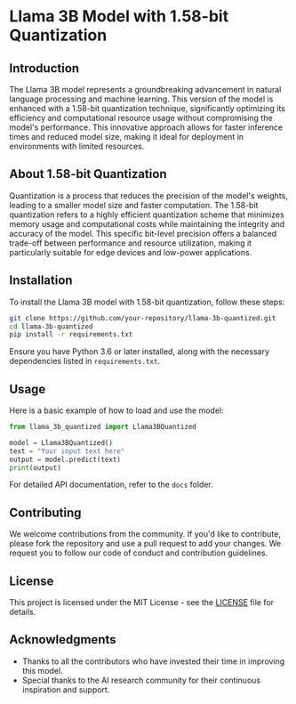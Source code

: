 # Llama 3B Model with 1.58-bit Quantization

## Introduction

The Llama 3B model represents a groundbreaking advancement in natural language processing and machine learning. This version of the model is enhanced with a 1.58-bit quantization technique, significantly optimizing its efficiency and computational resource usage without compromising the model's performance. This innovative approach allows for faster inference times and reduced model size, making it ideal for deployment in environments with limited resources.

## About 1.58-bit Quantization

Quantization is a process that reduces the precision of the model's weights, leading to a smaller model size and faster computation. The 1.58-bit quantization refers to a highly efficient quantization scheme that minimizes memory usage and computational costs while maintaining the integrity and accuracy of the model. This specific bit-level precision offers a balanced trade-off between performance and resource utilization, making it particularly suitable for edge devices and low-power applications.

## Installation

To install the Llama 3B model with 1.58-bit quantization, follow these steps:

```bash
git clone https://github.com/your-repository/llama-3b-quantized.git
cd llama-3b-quantized
pip install -r requirements.txt
```

Ensure you have Python 3.6 or later installed, along with the necessary dependencies listed in `requirements.txt`.

## Usage

Here is a basic example of how to load and use the model:

```python
from llama_3b_quantized import Llama3BQuantized

model = Llama3BQuantized()
text = "Your input text here"
output = model.predict(text)
print(output)
```

For detailed API documentation, refer to the `docs` folder.

## Contributing

We welcome contributions from the community. If you'd like to contribute, please fork the repository and use a pull request to add your changes. We request you to follow our code of conduct and contribution guidelines.

## License

This project is licensed under the MIT License - see the [LICENSE](LICENSE) file for details.

## Acknowledgments

- Thanks to all the contributors who have invested their time in improving this model.
- Special thanks to the AI research community for their continuous inspiration and support.